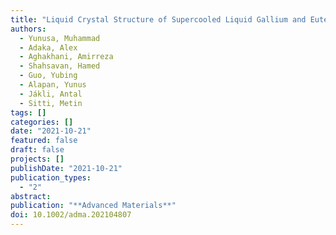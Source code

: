 ```yaml
---
title: "Liquid Crystal Structure of Supercooled Liquid Gallium and Eutectic Gallium–Indium"
authors:
  - Yunusa, Muhammad
  - Adaka, Alex
  - Aghakhani, Amirreza
  - Shahsavan, Hamed
  - Guo, Yubing
  - Alapan, Yunus
  - Jákli, Antal
  - Sitti, Metin
tags: []
categories: []
date: "2021-10-21"
featured: false
draft: false
projects: []
publishDate: "2021-10-21"
publication_types:
  - "2"
abstract:
publication: "**Advanced Materials**"
doi: 10.1002/adma.202104807
---
```


